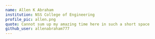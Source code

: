 ```yaml
---
name: Allen K Abraham
institution: NSS College of Engineering
profile_pic: allen.png
quote: Cannot sum up my amazing time here in such a short space
github_user: allenabraham777
---
```


